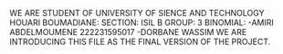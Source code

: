 WE ARE STUDENT OF UNIVERSITY OF SIENCE AND TECHNOLOGY HOUARI BOUMADIANE:
SECTION: ISIL B
GROUP: 3
BINOMIAL:
  -AMIRI ABDELMOUMENE 222231595017
  -DORBANE WASSIM 
  WE ARE INTRODUCING THIS FILE AS THE FINAL VERSION OF THE PROJECT.
